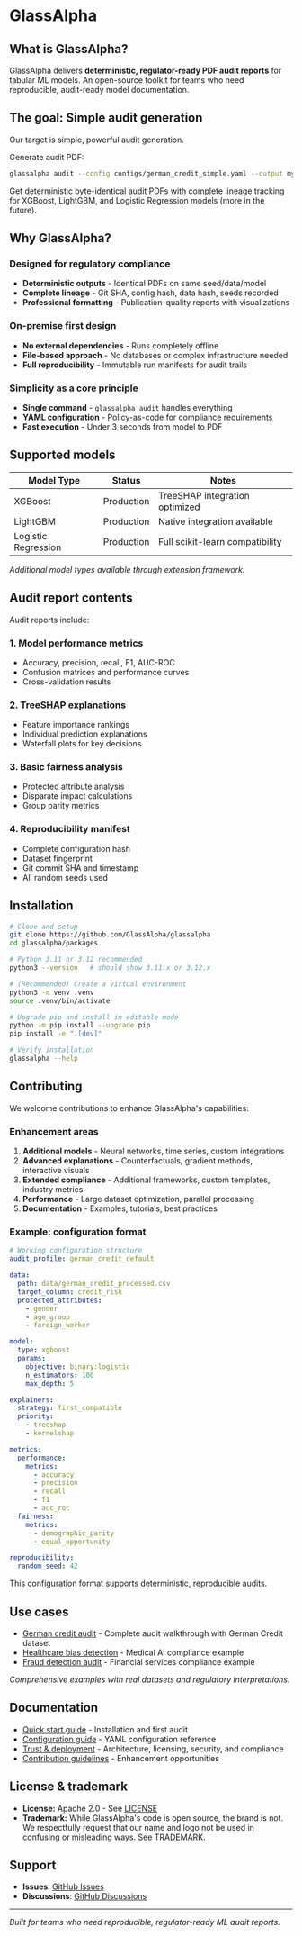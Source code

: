 # GlassAlpha

## What is GlassAlpha?

GlassAlpha delivers **deterministic, regulator-ready PDF audit reports** for tabular ML models. An open-source toolkit for teams who need reproducible, audit-ready model documentation.

## The goal: Simple audit generation

Our target is simple, powerful audit generation.

Generate audit PDF:

```bash
glassalpha audit --config configs/german_credit_simple.yaml --output my_audit.pdf
```

Get deterministic byte-identical audit PDFs with complete lineage tracking for XGBoost, LightGBM, and Logistic Regression models (more in the future).

## Why GlassAlpha?

### Designed for regulatory compliance

- **Deterministic outputs** - Identical PDFs on same seed/data/model
- **Complete lineage** - Git SHA, config hash, data hash, seeds recorded
- **Professional formatting** - Publication-quality reports with visualizations

### On-premise first design

- **No external dependencies** - Runs completely offline
- **File-based approach** - No databases or complex infrastructure needed
- **Full reproducibility** - Immutable run manifests for audit trails

### Simplicity as a core principle

- **Single command** - `glassalpha audit` handles everything
- **YAML configuration** - Policy-as-code for compliance requirements
- **Fast execution** - Under 3 seconds from model to PDF

## Supported models

| Model Type          | Status     | Notes                           |
| ------------------- | ---------- | ------------------------------- |
| XGBoost             | Production | TreeSHAP integration optimized  |
| LightGBM            | Production | Native integration available    |
| Logistic Regression | Production | Full scikit-learn compatibility |

_Additional model types available through extension framework._

## Audit report contents

Audit reports include:

### 1. Model performance metrics

- Accuracy, precision, recall, F1, AUC-ROC
- Confusion matrices and performance curves
- Cross-validation results

### 2. TreeSHAP explanations

- Feature importance rankings
- Individual prediction explanations
- Waterfall plots for key decisions

### 3. Basic fairness analysis

- Protected attribute analysis
- Disparate impact calculations
- Group parity metrics

### 4. Reproducibility manifest

- Complete configuration hash
- Dataset fingerprint
- Git commit SHA and timestamp
- All random seeds used

## Installation

```bash
# Clone and setup
git clone https://github.com/GlassAlpha/glassalpha
cd glassalpha/packages

# Python 3.11 or 3.12 recommended
python3 --version   # should show 3.11.x or 3.12.x

# (Recommended) Create a virtual environment
python3 -m venv .venv
source .venv/bin/activate

# Upgrade pip and install in editable mode
python -m pip install --upgrade pip
pip install -e ".[dev]"

# Verify installation
glassalpha --help
```

## Contributing

We welcome contributions to enhance GlassAlpha's capabilities:

### Enhancement areas

1. **Additional models** - Neural networks, time series, custom integrations
2. **Advanced explanations** - Counterfactuals, gradient methods, interactive visuals
3. **Extended compliance** - Additional frameworks, custom templates, industry metrics
4. **Performance** - Large dataset optimization, parallel processing
5. **Documentation** - Examples, tutorials, best practices

### Example: configuration format

```yaml
# Working configuration structure
audit_profile: german_credit_default

data:
  path: data/german_credit_processed.csv
  target_column: credit_risk
  protected_attributes:
    - gender
    - age_group
    - foreign_worker

model:
  type: xgboost
  params:
    objective: binary:logistic
    n_estimators: 100
    max_depth: 5

explainers:
  strategy: first_compatible
  priority:
    - treeshap
    - kernelshap

metrics:
  performance:
    metrics:
      - accuracy
      - precision
      - recall
      - f1
      - auc_roc
  fairness:
    metrics:
      - demographic_parity
      - equal_opportunity

reproducibility:
  random_seed: 42
```

This configuration format supports deterministic, reproducible audits.

## Use cases

- [German credit audit](examples/german-credit-audit.md) - Complete audit walkthrough with German Credit dataset
- [Healthcare bias detection](examples/healthcare-bias-detection.md) - Medical AI compliance example
- [Fraud detection audit](examples/fraud-detection-audit.md) - Financial services compliance example

_Comprehensive examples with real datasets and regulatory interpretations._

## Documentation

- [Quick start guide](getting-started/quickstart.md) - Installation and first audit
- [Configuration guide](getting-started/configuration.md) - YAML configuration reference
- [Trust & deployment](reference/trust-deployment.md) - Architecture, licensing, security, and compliance
- [Contribution guidelines](reference/contributing.md) - Enhancement opportunities

## License & trademark

- **License:** Apache 2.0 - See [LICENSE](https://github.com/GlassAlpha/glassalpha/blob/main/LICENSE)
- **Trademark:** While GlassAlpha's code is open source, the brand is not. We respectfully request that our name and logo not be used in confusing or misleading ways. See [TRADEMARK](reference/TRADEMARK.md).

## Support

- **Issues**: [GitHub Issues](https://github.com/GlassAlpha/glassalpha/issues)
- **Discussions**: [GitHub Discussions](https://github.com/GlassAlpha/glassalpha/discussions)

---

_Built for teams who need reproducible, regulator-ready ML audit reports._
